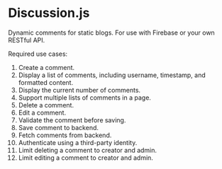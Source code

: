 Discussion.js
==========

Dynamic comments for static blogs. For use with Firebase or your own RESTful API.

Required use cases:

1. Create a comment.
1. Display a list of comments, including username, timestamp, and formatted content.
1. Display the current number of comments.
1. Support multiple lists of comments in a page.
1. Delete a comment.
1. Edit a comment.
1. Validate the comment before saving.
1. Save comment to backend.
1. Fetch comments from backend.
1. Authenticate using a third-party identity.
1. Limit deleting a comment to creator and admin.
1. Limit editing a comment to creator and admin.
